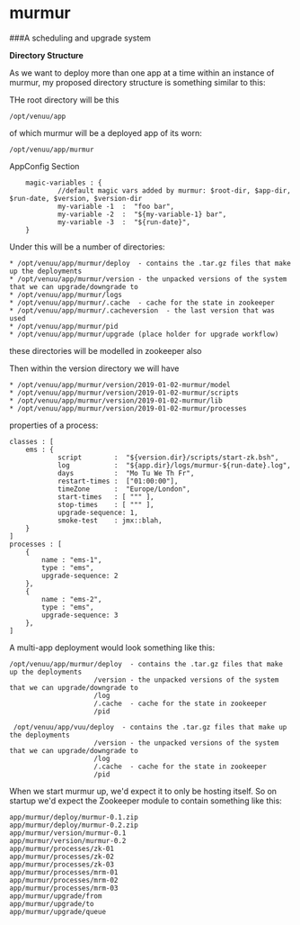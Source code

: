 # murmur
###A scheduling and upgrade system

**Directory Structure**

As we want to deploy more than one app at a time within an instance of murmur, my proposed directory
structure is something similar to this:

THe root directory will be this
    
    /opt/venuu/app

of which murmur will be a deployed app of its worn:
 
    /opt/venuu/app/murmur

AppConfig Section
 
        magic-variables : {
                //default magic vars added by murmur: $root-dir, $app-dir, $run-date, $version, $version-dir
                my-variable -1  :  "foo bar",
                my-variable -2  :  "${my-variable-1} bar", 
                my-variable -3  :  "${run-date}",          
        }    

Under this will be a number of directories:

    * /opt/venuu/app/murmur/deploy  - contains the .tar.gz files that make up the deployments
    * /opt/venuu/app/murmur/version - the unpacked versions of the system that we can upgrade/downgrade to
    * /opt/venuu/app/murmur/logs
    * /opt/venuu/app/murmur/.cache  - cache for the state in zookeeper
    * /opt/venuu/app/murmur/.cacheversion  - the last version that was used    
    * /opt/venuu/app/murmur/pid
    * /opt/venuu/app/murmur/upgrade (place holder for upgrade workflow)
    
these directories will be modelled in zookeeper also        

Then within the version directory we will have

    * /opt/venuu/app/murmur/version/2019-01-02-murmur/model
    * /opt/venuu/app/murmur/version/2019-01-02-murmur/scripts
    * /opt/venuu/app/murmur/version/2019-01-02-murmur/lib
    * /opt/venuu/app/murmur/version/2019-01-02-murmur/processes
    

properties of a process:

    classes : [
        ems : {
                script        :  "${version.dir}/scripts/start-zk.bsh",
                log           :  "${app.dir}/logs/murmur-${run-date}.log",
                days          :  "Mo Tu We Th Fr",        
                restart-times :  ["01:00:00"],
                timeZone      :  "Europe/London",   
                start-times   : [ """ ],
                stop-times    : [ """ ],
                upgrade-sequence: 1,    
                smoke-test    : jmx::blah,            
        }
    ]
    processes : [
        {
            name : "ems-1",
            type : "ems",
            upgrade-sequence: 2
        },
        {
            name : "ems-2",
            type : "ems",
            upgrade-sequence: 3
        },   
    ]

A multi-app deployment would look something like this:

    /opt/venuu/app/murmur/deploy  - contains the .tar.gz files that make up the deployments
                         /version - the unpacked versions of the system that we can upgrade/downgrade to
                         /log
                         /.cache  - cache for the state in zookeeper
                         /pid
                         
     /opt/venuu/app/vuu/deploy  - contains the .tar.gz files that make up the deployments
                         /version - the unpacked versions of the system that we can upgrade/downgrade to
                         /log
                         /.cache  - cache for the state in zookeeper
                         /pid

When we start  murmur up, we'd expect it to only be hosting itself. So on startup we'd expect the Zookeeper module to contain something like this:                         

    app/murmur/deploy/murmur-0.1.zip
    app/murmur/deploy/murmur-0.2.zip
    app/murmur/version/murmur-0.1
    app/murmur/version/murmur-0.2
    app/murmur/processes/zk-01
    app/murmur/processes/zk-02
    app/murmur/processes/zk-03
    app/murmur/processes/mrm-01    
    app/murmur/processes/mrm-02
    app/murmur/processes/mrm-03    
    app/murmur/upgrade/from
    app/murmur/upgrade/to
    app/murmur/upgrade/queue
    












  